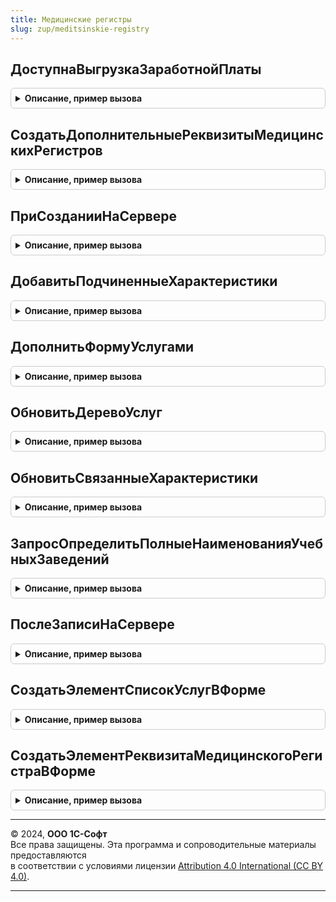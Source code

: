 ```yaml
---
title: Медицинские регистры
slug: zup/meditsinskie-registry
---
```



## ДоступнаВыгрузкаЗаработнойПлаты
<details style="margin: 1em 0; padding: 0.5em; border: 1px solid #ccc; border-radius: 6px;">

<summary style="font-weight: bold; cursor: pointer;">Описание, пример вызова</summary>

```bsl

Функция ДоступнаВыгрузкаЗаработнойПлаты() Экспорт
```

Пример вызова
```bsl
Результат = МедицинскиеРегистры.ДоступнаВыгрузкаЗаработнойПлаты() 
```
</details>

## СоздатьДополнительныеРеквизитыМедицинскихРегистров
<details style="margin: 1em 0; padding: 0.5em; border: 1px solid #ccc; border-radius: 6px;">

<summary style="font-weight: bold; cursor: pointer;">Описание, пример вызова</summary>

```bsl

Процедура СоздатьДополнительныеРеквизитыМедицинскихРегистров(Форма, ПодчиненныеКлассификаторыМедрегистров, Префикс="") Экспорт
```

Пример вызова
```bsl
МедицинскиеРегистры.СоздатьДополнительныеРеквизитыМедицинскихРегистров(Форма, ПодчиненныеКлассификаторыМедрегистров, Префикс);
```
</details>

## ПриСозданииНаСервере
<details style="margin: 1em 0; padding: 0.5em; border: 1px solid #ccc; border-radius: 6px;">

<summary style="font-weight: bold; cursor: pointer;">Описание, пример вызова</summary>

```bsl

Процедура ПриСозданииНаСервере(Форма, ИмяГруппыРеквизитовМедицинскихРегистров = "РеквизитыМедицинскихРегистров") Экспорт
```

Пример вызова
```bsl
МедицинскиеРегистры.ПриСозданииНаСервере(Форма, ИмяГруппыРеквизитовМедицинскихРегистров);
```
</details>

## ДобавитьПодчиненныеХарактеристики
<details style="margin: 1em 0; padding: 0.5em; border: 1px solid #ccc; border-radius: 6px;">

<summary style="font-weight: bold; cursor: pointer;">Описание, пример вызова</summary>

```bsl

Процедура ДобавитьПодчиненныеХарактеристики(Форма, ИмяРеквизитаВладельца, ЗаданныеКласссификаторы, ИмяГруппыРеквизитовМедицинскихРегистров = "РеквизитыМедицинскихРегистров") Экспорт
```

Пример вызова
```bsl
МедицинскиеРегистры.ДобавитьПодчиненныеХарактеристики(Форма, ИмяРеквизитаВладельца, ЗаданныеКласссификаторы, ИмяГруппыРеквизитовМедицинскихРегистров);
```
</details>

## ДополнитьФормуУслугами
<details style="margin: 1em 0; padding: 0.5em; border: 1px solid #ccc; border-radius: 6px;">

<summary style="font-weight: bold; cursor: pointer;">Описание, пример вызова</summary>

```bsl

Процедура ДополнитьФормуУслугами(Форма, ВладелецУслуг, ИмяГруппыРеквизитовМедицинскихРегистров = "РеквизитыМедицинскихРегистров", ЗаголовокДерева = "") Экспорт
```

Пример вызова
```bsl
МедицинскиеРегистры.ДополнитьФормуУслугами(Форма, ВладелецУслуг, ИмяГруппыРеквизитовМедицинскихРегистров, ЗаголовокДерева);
```
</details>

## ОбновитьДеревоУслуг
<details style="margin: 1em 0; padding: 0.5em; border: 1px solid #ccc; border-radius: 6px;">

<summary style="font-weight: bold; cursor: pointer;">Описание, пример вызова</summary>

```bsl

Процедура ОбновитьДеревоУслуг(Форма, ВладелецУслуг) Экспорт
```

Пример вызова
```bsl
МедицинскиеРегистры.ОбновитьДеревоУслуг(Форма, ВладелецУслуг) 
```
</details>

## ОбновитьСвязанныеХарактеристики
<details style="margin: 1em 0; padding: 0.5em; border: 1px solid #ccc; border-radius: 6px;">

<summary style="font-weight: bold; cursor: pointer;">Описание, пример вызова</summary>

```bsl

Процедура ОбновитьСвязанныеХарактеристики(Форма, Должность, ИмяХарактеристики) Экспорт
```

Пример вызова
```bsl
МедицинскиеРегистры.ОбновитьСвязанныеХарактеристики(Форма, Должность, ИмяХарактеристики) 
```
</details>

## ЗапросОпределитьПолныеНаименованияУчебныхЗаведений
<details style="margin: 1em 0; padding: 0.5em; border: 1px solid #ccc; border-radius: 6px;">

<summary style="font-weight: bold; cursor: pointer;">Описание, пример вызова</summary>

```bsl

Функция ЗапросОпределитьПолныеНаименованияУчебныхЗаведений(ПараметрыОбновления = Неопределено) Экспорт
```

Пример вызова
```bsl
Результат = МедицинскиеРегистры.ЗапросОпределитьПолныеНаименованияУчебныхЗаведений(ПараметрыОбновления);
```
</details>

## ПослеЗаписиНаСервере
<details style="margin: 1em 0; padding: 0.5em; border: 1px solid #ccc; border-radius: 6px;">

<summary style="font-weight: bold; cursor: pointer;">Описание, пример вызова</summary>

```bsl

Процедура ПослеЗаписиНаСервере(Форма) Экспорт
```

Пример вызова
```bsl
МедицинскиеРегистры.ПослеЗаписиНаСервере(Форма) 
```
</details>

## СоздатьЭлементСписокУслугВФорме
<details style="margin: 1em 0; padding: 0.5em; border: 1px solid #ccc; border-radius: 6px;">

<summary style="font-weight: bold; cursor: pointer;">Описание, пример вызова</summary>

```bsl

Процедура СоздатьЭлементСписокУслугВФорме(Форма,ИмяРеквизита,ЭлементГруппа,ОтображатьЗаголовок=Ложь) Экспорт
```

Пример вызова
```bsl
МедицинскиеРегистры.СоздатьЭлементСписокУслугВФорме(Форма, ИмяРеквизита, ЭлементГруппа, ОтображатьЗаголовок);
```
</details>

## СоздатьЭлементРеквизитаМедицинскогоРегистраВФорме
<details style="margin: 1em 0; padding: 0.5em; border: 1px solid #ccc; border-radius: 6px;">

<summary style="font-weight: bold; cursor: pointer;">Описание, пример вызова</summary>

```bsl

Процедура СоздатьЭлементРеквизитаМедицинскогоРегистраВФорме(Форма, ОписаниеРеквизита, ЭлементГруппа, ТолькоПросмотр = Ложь) Экспорт
```

Пример вызова
```bsl
МедицинскиеРегистры.СоздатьЭлементРеквизитаМедицинскогоРегистраВФорме(Форма, ОписаниеРеквизита, ЭлементГруппа, ТолькоПросмотр);
```
</details>

---

© 2024, **ООО 1С-Софт**  
Все права защищены. Эта программа и сопроводительные материалы предоставляются  
в соответствии с условиями лицензии [Attribution 4.0 International (CC BY 4.0)](https://creativecommons.org/licenses/by/4.0/legalcode).

---
